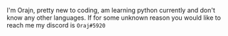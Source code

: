 I'm Orajn, pretty new to coding, am learning python currently and don't know any other languages. If for some unknown reason you would like to reach me my discord is ```Oraj#5920```

<!---
Orajn/Orajn is a ✨ special ✨ repository because its `README.md` (this file) appears on your GitHub profile.
You can click the Preview link to take a look at your changes.
--->
